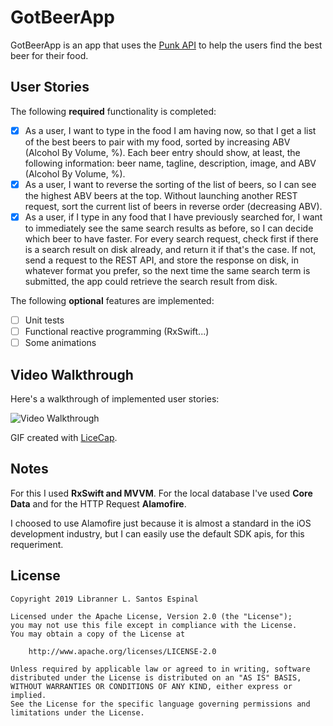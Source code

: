# GotBeerApp

GotBeerApp is an app that uses the [Punk API](https://punkapi.com/) to help the users find the best beer for their food.

## User Stories

The following **required** functionality is completed:

- [X] As a user, I want to type in the food I am having now, so that I get a list of the best beers to
pair with my food, sorted by increasing ABV (Alcohol By Volume, %).
Each beer entry should show, at least, the following information: beer name, tagline,
description, image, and ABV (Alcohol By Volume, %).
- [X] As a user, I want to reverse the sorting of the list of beers, so I can see the highest ABV
beers at the top.
Without launching another REST request, sort the current list of beers in reverse order
(decreasing ABV).
- [X] As a user, if I type in any food that I have previously searched for, I want to immediately see
the same search results as before, so I can decide which beer to have faster.
For every search request, check first if there is a search result on disk already, and return it
if that's the case. If not, send a request to the REST API, and store the response on disk, in
whatever format you prefer, so the next time the same search term is submitted, the app
could retrieve the search result from disk.

The following **optional** features are implemented:

- [ ] Unit tests
- [ ] Functional reactive programming (RxSwift...)
- [ ] Some animations 

## Video Walkthrough

Here's a walkthrough of implemented user stories:

<img src='https://github.com/Libranner/GotBeerApp/blob/master/walkthrough.gif' title='Video Walkthrough' width='' alt='Video Walkthrough' />

GIF created with [LiceCap](http://www.cockos.com/licecap/).

## Notes

For this I used **RxSwift and MVVM**. For the local database I've used **Core Data** and for the HTTP Request **Alamofire**.

I choosed to use Alamofire just because it is almost a standard in the iOS development industry, but I can easily use the default SDK apis, for this requeriment.

## License

    Copyright 2019 Libranner L. Santos Espinal

    Licensed under the Apache License, Version 2.0 (the "License");
    you may not use this file except in compliance with the License.
    You may obtain a copy of the License at

        http://www.apache.org/licenses/LICENSE-2.0

    Unless required by applicable law or agreed to in writing, software
    distributed under the License is distributed on an "AS IS" BASIS,
    WITHOUT WARRANTIES OR CONDITIONS OF ANY KIND, either express or implied.
    See the License for the specific language governing permissions and
    limitations under the License.
